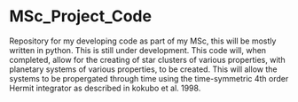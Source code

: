 # MSc_Project_Code
 Repository for my developing code as part of my MSc, this will be mostly written in python. This is still under development. This code will, when completed, allow for the creating of star clusters of various properties, with planetary systems of various properties, to be created. This will allow the systems to be propergated through time using the time-symmetric 4th order Hermit integrator as described in kokubo et al. 1998.   
